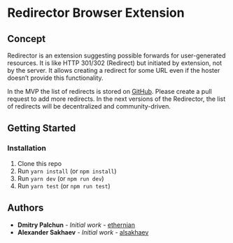 # Redirector Browser Extension

## Concept

Redirector is an extension suggesting possible forwards for user-generated resources. It is like HTTP 301/302 (Redirect) but initiated by extension, not by the server. It allows creating a redirect for some URL even if the hoster doesn’t provide this functionality.
 
In the MVP the list of redirects is stored on [GitHub](https://github.com/dapplets/community-redirector-registry). Please create a pull request to add more redirects. In the next versions of the Redirector, the list of redirects will be decentralized and community-driven.

## Getting Started

### Installation

1.  Clone this repo
2.  Run `yarn install` (or `npm install`)
3.  Run `yarn dev` (or `npm run dev`)
4.  Run `yarn test` (or `npm run test`)

## Authors

* **Dmitry Palchun** - *Initial work* - [ethernian](https://github.com/ethernian)
* **Alexander Sakhaev** - *Initial work* - [alsakhaev](https://github.com/alsakhaev)